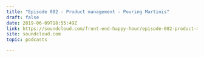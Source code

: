 ```yaml
---
title: "Episode 082 - Product management - Pouring Martinis"
draft: false
date: 2019-06-09T18:55:49Z
link: https://soundcloud.com/front-end-happy-hour/episode-082-product-management-pouring-martinis?utm_medium=RSS&utm_source=hune
site: soundcloud.com
topic: podcasts

---
```

